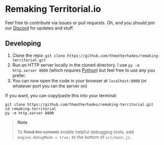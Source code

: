 # Remaking Territorial.io
Feel free to contribute via issues or pull requests. Oh, and you should join our [Discord](https://discord.gg/S9GEnVU8Wz) for updates and stuff.

## Developing
1. Clone the repo: `git clone https://github.com/theotherhades/remaking-territorial.git`
2. Run an HTTP server locally in the cloned directory. I use `py -m http.server 8000` (which requires [Python](https://python.org)) but feel free to use any you prefer.
3. You can now open the code in your browser at `localhost:8000` (or whatever port you ran the server on)

If you want, you can copy/paste this into your terminal:
```
git clone https://github.com/theotherhades/remaking-territorial.git
cd remaking-territorial
py -m http.server 8000
```

> **Note**
> 
> To ~~flood the console~~ enable helpful debugging tools, add `engine.debugMode = true;` to the bottom of `src/main.js`.
